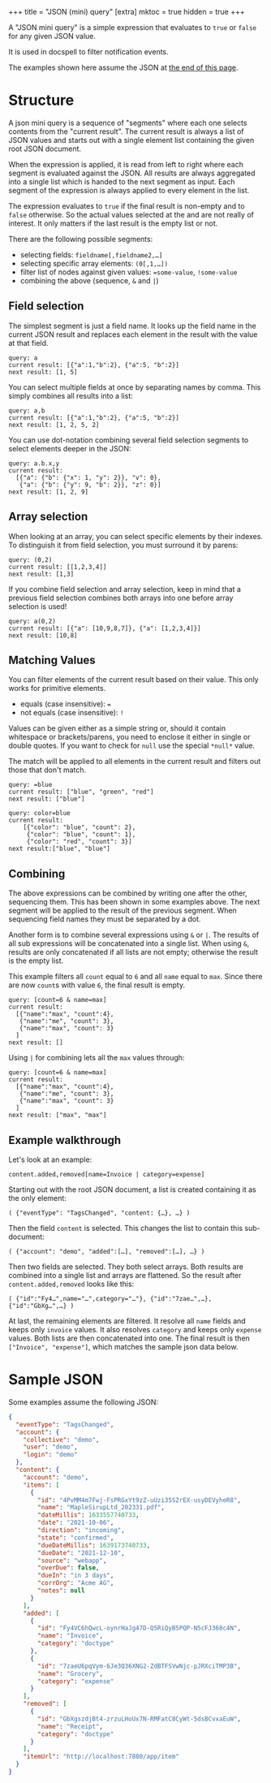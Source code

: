 +++
title = "JSON (mini) query"
[extra]
mktoc = true
hidden = true
+++

A "JSON mini query" is a simple expression that evaluates to `true` or
`false` for any given JSON value.

It is used in docspell to filter notification events.

The examples shown here assume the JSON at [the end of this
page](#sample-json).

# Structure

A json mini query is a sequence of "segments" where each one selects
contents from the "current result". The current result is always a
list of JSON values and starts out with a single element list
containing the given root JSON document.

When the expression is applied, it is read from left to right where
each segment is evaluated against the JSON. All results are always
aggregated into a single list which is handed to the next segment as
input. Each segment of the expression is always applied to every
element in the list.

The expression evaluates to `true` if the final result is non-empty
and to `false` otherwise. So the actual values selected at the and are
not really of interest. It only matters if the last result is the
empty list or not.

There are the following possible segments:

- selecting fields: `fieldname[,fieldname2,…]`
- selecting specific array elements: `(0[,1,…])`
- filter list of nodes against given values: `=some-value`,
  `!some-value`
- combining the above (sequence, `&` and `|`)


## Field selection

The simplest segment is just a field name. It looks up the field name
in the current JSON result and replaces each element in the result
with the value at that field.

```
query: a
current result: [{"a":1,"b":2}, {"a":5, "b":2}]
next result: [1, 5]
```

You can select multiple fields at once by separating names by comma.
This simply combines all results into a list:

```
query: a,b
current result: [{"a":1,"b":2}, {"a":5, "b":2}]
next result: [1, 2, 5, 2]
```

You can use dot-notation combining several field selection segments to
select elements deeper in the JSON:

```
query: a.b.x,y
current result:
  [{"a": {"b": {"x": 1, "y": 2}}, "v": 0},
   {"a": {"b": {"y": 9, "b": 2}}, "z": 0}]
next result: [1, 2, 9]
```


## Array selection

When looking at an array, you can select specific elements by their
indexes. To distinguish it from field selection, you must surround it
by parens:

```
query: (0,2)
current result: [[1,2,3,4]]
next result: [1,3]
```

If you combine field selection and array selection, keep in mind that
a previous field selection combines both arrays into one before array
selection is used!

```
query: a(0,2)
current result: [{"a": [10,9,8,7]}, {"a": [1,2,3,4]}]
next result: [10,8]
```


## Matching Values

You can filter elements of the current result based on their value.
This only works for primitive elements.

- equals (case insensitive): `=`
- not equals (case insensitive): `!`

Values can be given either as a simple string or, should it contain
whitespace or brackets/parens, you need to enclose it either in single
or double quotes. If you want to check for `null` use the special
`*null*` value.

The match will be applied to all elements in the current result and
filters out those that don't match.

```
query: =blue
current result: ["blue", "green", "red"]
next result: ["blue"]
```

```
query: color=blue
current result:
    [{"color": "blue", "count": 2},
     {"color": "blue", "count": 1},
     {"color": "red", "count": 3}]
next result:["blue", "blue"]
```

## Combining

The above expressions can be combined by writing one after the other,
sequencing them. This has been shown in some examples above. The next
segment will be applied to the result of the previous segment. When
sequencing field names they must be separated by a dot.

Another form is to combine several expressions using `&` or `|`. The
results of all sub expressions will be concatenated into a single
list. When using `&`, results are only concatenated if all lists are
not empty; otherwise the result is the empty list.

This example filters all `count` equal to `6` and all `name` equal to
`max`. Since there are now `count`s with value `6`, the final result
is empty.

```
query: [count=6 & name=max]
current result:
  [{"name":"max", "count":4},
   {"name":"me", "count": 3},
   {"name":"max", "count": 3}
  ]
next result: []
```

Using `|` for combining lets all the `max` values through:

```
query: [count=6 & name=max]
current result:
  [{"name":"max", "count":4},
   {"name":"me", "count": 3},
   {"name":"max", "count": 3}
  ]
next result: ["max", "max"]
```

## Example walkthrough

Let's look at an example:

```
content.added,removed[name=Invoice | category=expense]
```

Starting out with the root JSON document, a list is created containing
it as the only element:

```
( {"eventType": "TagsChanged", "content: {…}, …} )
```

Then the field `content` is selected. This changes the list to contain
this sub-document:

```
( {"account": "demo", "added":[…], "removed":[…], …} )
```

Then two fields are selected. They both select arrays. Both results
are combined into a single list and arrays are flattened. So the
result after `content.added,removed` looks like this:

```
( {"id":"Fy4…",name="…",category="…"}, {"id":"7zae…",…}, {"id":"GbXg…",…} )
```

At last, the remaining elements are filtered. It resolve all `name`
fields and keeps only `invoice` values. It also resolves `category`
and keeps only `expense` values. Both lists are then concatenated into
one. The final result is then `["Invoice", "expense"]`, which matches
the sample json data below.


# Sample JSON

Some examples assume the following JSON:

```json
{
  "eventType": "TagsChanged",
  "account": {
    "collective": "demo",
    "user": "demo",
    "login": "demo"
  },
  "content": {
    "account": "demo",
    "items": [
      {
        "id": "4PvMM4m7Fwj-FsPRGxYt9zZ-uUzi35S2rEX-usyDEVyheR8",
        "name": "MapleSirupLtd_202331.pdf",
        "dateMillis": 1633557740733,
        "date": "2021-10-06",
        "direction": "incoming",
        "state": "confirmed",
        "dueDateMillis": 1639173740733,
        "dueDate": "2021-12-10",
        "source": "webapp",
        "overDue": false,
        "dueIn": "in 3 days",
        "corrOrg": "Acme AG",
        "notes": null
      }
    ],
    "added": [
      {
        "id": "Fy4VC6hQwcL-oynrHaJg47D-Q5RiQyB5PQP-N5cFJ368c4N",
        "name": "Invoice",
        "category": "doctype"
      },
      {
        "id": "7zaeU6pqVym-6Je3Q36XNG2-ZdBTFSVwNjc-pJRXciTMP3B",
        "name": "Grocery",
        "category": "expense"
      }
    ],
    "removed": [
      {
        "id": "GbXgszdjBt4-zrzuLHoUx7N-RMFatC8CyWt-5dsBCvxaEuW",
        "name": "Receipt",
        "category": "doctype"
      }
    ],
    "itemUrl": "http://localhost:7880/app/item"
  }
}
```
